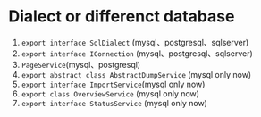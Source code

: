 # Dialect or differenct database

1. `export interface SqlDialect` (mysql、postgresql、sqlserver)
2. `export interface IConnection` (mysql、postgresql、sqlserver)
3. `PageService`(mysql、postgresql)
4. `export abstract class AbstractDumpService` (mysql only now)
5. `export interface ImportService`(mysql only now)
6. `export class OverviewService` (mysql only now)
7. `export interface StatusService` (mysql only now)
